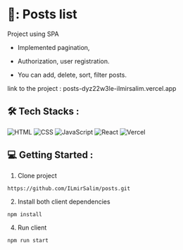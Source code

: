 # 📰: Posts list

Project using SPA

- Implemented pagination,
  
- Authorization, user registration.
  
- You can add, delete, sort, filter posts.
  
link to the project :
posts-dyz22w3le-ilmirsalim.vercel.app

## :hammer_and_wrench: Tech Stacks :
![HTML](https://img.shields.io/badge/HTML5-E34F26?style=for-the-badge&logo=html5&logoColor=white)
![CSS](https://img.shields.io/badge/CSS3-1572B6?style=for-the-badge&logo=css3&logoColor=white)
![JavaScript](https://img.shields.io/badge/JavaScript-F7DF1E?style=for-the-badge&logo=javascript&logoColor=black)
![React](https://img.shields.io/badge/react-%2320232a.svg?style=for-the-badge&logo=react&logoColor=%2361DAFB)
![Vercel](https://img.shields.io/badge/Vercel-000000?style=for-the-badge&logo=vercel&logoColor=white)

## :computer: Getting Started :
1. Clone project
````
https://github.com/ILmirSalim/posts.git
````
2. Install both client dependencies
````
npm install
````
4. Run client
````
npm run start
````
